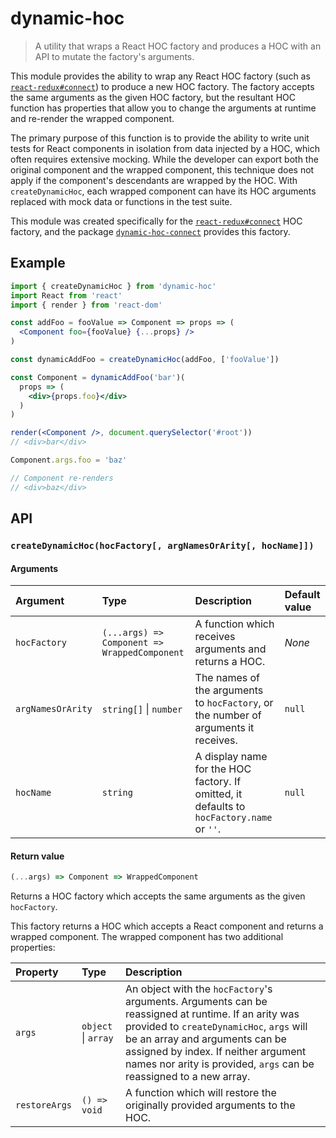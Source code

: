 # dynamic-hoc

> A utility that wraps a React HOC factory and produces a HOC with an API to mutate the factory's arguments.

This module provides the ability to wrap any React HOC factory (such as [`react-redux#connect`](https://react-redux.js.org/api/connect)) to produce a new HOC factory. The factory accepts the same arguments as the given HOC factory, but the resultant HOC function has properties that allow you to change the arguments at runtime and re-render the wrapped component.

The primary purpose of this function is to provide the ability to write unit tests for React components in isolation from data injected by a HOC, which often requires extensive mocking. While the developer can export both the original component and the wrapped component, this technique does not apply if the component's descendants are wrapped by the HOC. With `createDynamicHoc`, each wrapped component can have its HOC arguments replaced with mock data or functions in the test suite.

This module was created specifically for the [`react-redux#connect`](https://react-redux.js.org/api/connect) HOC factory, and the package [`dynamic-hoc-connect`](../dynamic-hoc-connect) provides this factory.

## Example

```jsx
import { createDynamicHoc } from 'dynamic-hoc'
import React from 'react'
import { render } from 'react-dom'

const addFoo = fooValue => Component => props => (
  <Component foo={fooValue} {...props} />
)

const dynamicAddFoo = createDynamicHoc(addFoo, ['fooValue'])

const Component = dynamicAddFoo('bar')(
  props => (
    <div>{props.foo}</div>
  )
)

render(<Component />, document.querySelector('#root'))
// <div>bar</div>

Component.args.foo = 'baz'

// Component re-renders
// <div>baz</div>
```

## API

### `createDynamicHoc(hocFactory[, argNamesOrArity[, hocName]])`

#### Arguments

|Argument|Type|Description|Default value|
|:---|:---|:---|:---|
|`hocFactory`|`(...args) => Component => WrappedComponent`|A function which receives arguments and returns a HOC.|*None*|
|`argNamesOrArity`|`string[]` \| `number`|The names of the arguments to `hocFactory`, or the number of arguments it receives.|`null`|
|`hocName`|`string`|A display name for the HOC factory. If omitted, it defaults to `hocFactory.name` or `''`.|`null`|

#### Return value

```js
(...args) => Component => WrappedComponent
```

Returns a HOC factory which accepts the same arguments as the given `hocFactory`.

This factory returns a HOC which accepts a React component and returns a wrapped component. The wrapped component has two additional properties:

|Property|Type|Description|
|:---|:---|:---|
|`args`|`object` \| `array`|An object with the `hocFactory`'s arguments. Arguments can be reassigned at runtime. If an arity was provided to `createDynamicHoc`, `args` will be an array and arguments can be assigned by index. If neither argument names nor arity is provided, `args` can be reassigned to a new array.|
|`restoreArgs`|`() => void`|A function which will restore the originally provided arguments to the HOC.|
